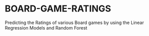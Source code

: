 # BOARD-GAME-RATINGS
Predicting the Ratings of various Board games by using the Linear Regression Models and Random Forest
